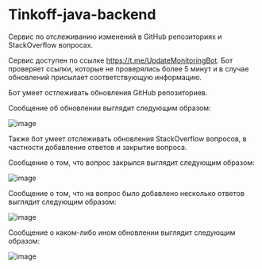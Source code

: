 # Tinkoff-java-backend

Сервис по отслеживанию изменений в GitHub репозиториях и StackOverflow вопросах.

Сервис доступен по ссылке https://t.me/UpdateMonitoringBot. Бот проверяет ссылки, которые не проверялись более 5 минут и в случае обновлений присылает соответствующую информацию.

Бот умеет остлеживать обновления GitHub репозиториев.

Сообщение об обновлении выглядит следующим образом:

![image](https://user-images.githubusercontent.com/78645533/232025190-983ea55d-0bfa-4edd-ae53-56e5d0b33877.png)

Также бот умеет отслеживать обновления StackOverflow вопросов, в частности добавление ответов и закрытие вопроса.

Сообщение о том, что вопрос закрылся выглядит следующим образом:

![image](https://user-images.githubusercontent.com/78645533/232025416-9b98e8d4-206f-4378-b332-8746d5b5774f.png)

Сообщение о том, что на вопрос было добавлено несколько ответов выглядит следующим образом:

![image](https://user-images.githubusercontent.com/78645533/232025483-cadd8505-6184-48c3-88eb-0d09b2f99676.png)

Сообщение о каком-либо ином обновлении выглядит следующим образом:

![image](https://user-images.githubusercontent.com/78645533/232025615-a74efe0e-62ac-4c49-b4c4-fa4781292dd4.png)